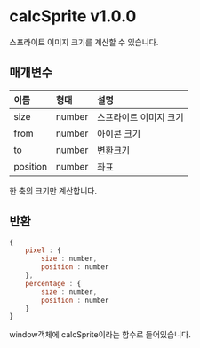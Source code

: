 # calcSprite v1.0.0
스프라이트 이미지 크기를 계산할 수 있습니다.

## 매개변수

이름 | 형태 | 설명
| :---- | :-- | :-- |
size | number | 스프라이트 이미지 크기
from | number | 아이콘 크기
to | number | 변환크기
position | number | 좌표

한 축의 크기만 계산합니다.

## 반환
````javascript
{
    pixel : {
        size : number,
	    position : number
	},
    percentage : {
        size : number,
	    position : number
	}
}
````
window객체에 calcSprite이라는 함수로 들어있습니다.